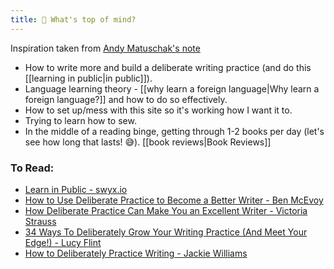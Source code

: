 ```yaml
---
title: 🤔 What's top of mind?
---
```


Inspiration taken from [Andy Matuschak's note](https://notes.andymatuschak.org/About_these_notes?stackedNotes=zUw5PuD8op9oq8kHvni6sug6eRTNtR9Wqma)

- How to write more and build a deliberate writing practice (and do this [[learning in public|in public]]).
- Language learning theory - [[why learn a foreign language|Why learn a foreign language?]] and how to do so effectively.
- How to set up/mess with this site so it's working how I want it to.
- Trying to learn how to sew.
- In the middle of a reading binge, getting through 1-2 books per day (let's see how long that lasts! 😅). [[book reviews|Book Reviews]]

### To Read:
- [Learn in Public - swyx.io](https://www.swyx.io/learn-in-public/)
- [How to Use Deliberate Practice to Become a Better Writer - Ben McEvoy](https://benjaminmcevoy.com/use-deliberate-practice-become-better-writer/)
- [How Deliberate Practice Can Make You an Excellent Writer - Victoria Strauss](https://www.sfwa.org/2010/10/04/guest-blog-post-how-deliberate-practice-can-make-you-an-excellent-writer/)
- [34 Ways To Deliberately Grow Your Writing Practice (And Meet Your Edge!) - Lucy Flint](http://www.lucyflint.com/blog-1/deliberately-practice-writing)
- [How to Deliberately Practice Writing - Jackie Williams](https://medium.com/@JackieWilliams/how-to-deliberately-practice-writing-8e4b7aeee510)
